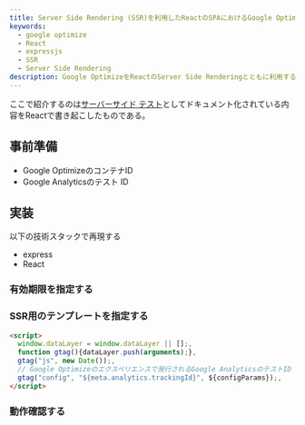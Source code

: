 ```yaml
---
title: Server Side Rendering (SSR)を利用したReactのSPAにおけるGoogle OptimizeのABテストの実装方法
keywords:
  - google optimize
  - React
  - expressjs
  - SSR
  - Server Side Rendering
description: Google OptimizeをReactのServer Side Renderingとともに利用する
---
```


ここで紹介するのは[サーバーサイド テスト](https://developers.google.com/optimize/devguides/experiments?hl=ja)としてドキュメント化されている内容をReactで書き起こしたものである。

## 事前準備

* Google OptimizeのコンテナID
* Google Analyticsのテスト ID

## 実装

以下の技術スタックで再現する

* express
* React

### 有効期限を指定する

### SSR用のテンプレートを指定する

```html
<script>
  window.dataLayer = window.dataLayer || [];,
  function gtag(){dataLayer.push(arguments);},
  gtag("js", new Date());,
  // Google Optimizeのエクスペリエンスで発行されるGoogle AnalyticsのテストID
  gtag("config", "${meta.analytics.trackingId}", ${configParams});,
</script>
```

### 動作確認する



